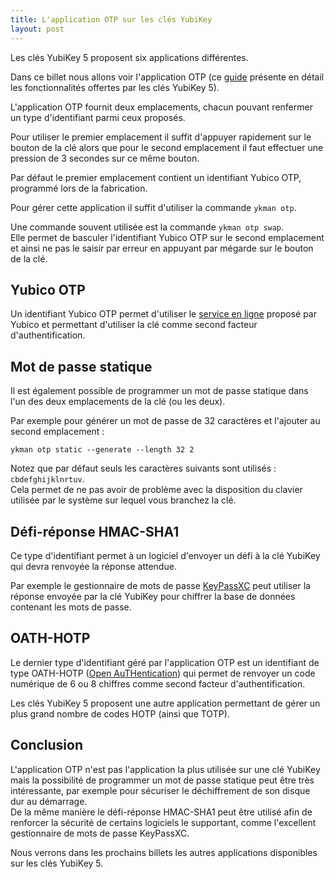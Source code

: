 ```yaml
---
title: L'application OTP sur les clés YubiKey
layout: post
---
```


Les clés YubiKey 5 proposent six applications différentes.

Dans ce billet nous allons voir l'application OTP (ce 
[guide](https://support.yubico.com/support/solutions/articles/15000014219-yubikey-5-series-technical-manual#OTPlr9ax) 
présente en détail les fonctionnalités offertes par les clés YubiKey 5).

L'application OTP fournit deux emplacements, chacun pouvant renfermer un type d'identifiant parmi ceux proposés.

Pour utiliser le premier emplacement il suffit d'appuyer rapidement sur le bouton de la clé alors que pour le second 
emplacement il faut effectuer une pression de 3 secondes sur ce même bouton.

Par défaut le premier emplacement contient un identifiant Yubico OTP, programmé lors de la fabrication.

Pour gérer cette application il suffit d'utiliser la commande `ykman otp`.

Une commande souvent utilisée est la commande `ykman otp swap`.  
Elle permet de basculer l'identifiant Yubico OTP sur le second emplacement et ainsi ne pas le saisir par erreur en 
appuyant par mégarde sur le bouton de la clé.

## Yubico OTP

Un identifiant Yubico OTP permet d'utiliser le [service en ligne](https://developers.yubico.com/OTP/) proposé par 
Yubico et permettant d'utiliser la clé comme second facteur d'authentification.

## Mot de passe statique

Il est également possible de programmer un mot de passe statique dans l'un des deux emplacements de la clé (ou les 
deux).

Par exemple pour générer un mot de passe de 32 caractères et l'ajouter au second emplacement :

    ykman otp static --generate --length 32 2

Notez que par défaut seuls les caractères suivants sont utilisés : `cbdefghijklnrtuv`.  
Cela permet de ne pas avoir de problème avec la disposition du clavier utilisée par le système sur lequel vous branchez 
la clé.

## Défi-réponse HMAC-SHA1

Ce type d'identifiant permet à un logiciel d'envoyer un défi à la clé YubiKey qui devra renvoyée la réponse attendue.

Par exemple le gestionnaire de mots de passe [KeyPassXC](https://keepassxc.org) peut utiliser la réponse envoyée par la 
clé YubiKey pour chiffrer la base de données contenant les mots de passe.

## OATH-HOTP

Le dernier type d'identifiant géré par l'application OTP est un identifiant de type OATH-HOTP 
([Open AuTHentication](https://openauthentication.org/)) qui permet de renvoyer un code numérique de 6 ou 8 chiffres 
comme second facteur d'authentification.

Les clés YubiKey 5 proposent une autre application permettant de gérer un plus grand nombre de codes HOTP (ainsi que 
TOTP).

## Conclusion

L'application OTP n'est pas l'application la plus utilisée sur une clé YubiKey mais la possibilité de programmer un mot 
de passe statique peut être très intéressante, par exemple pour sécuriser le déchiffrement de son disque dur au 
démarrage.  
De la même manière le défi-réponse HMAC-SHA1 peut être utilisé afin de renforcer la sécurité de certains logiciels 
le supportant, comme l'excellent gestionnaire de mots de passe KeyPassXC.

Nous verrons dans les prochains billets les autres applications disponibles sur les clés YubiKey 5.
